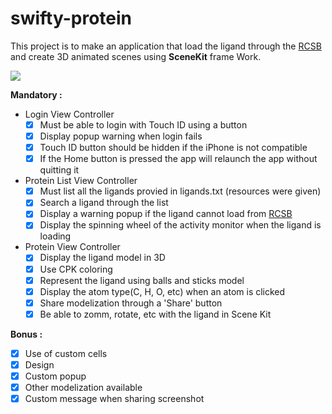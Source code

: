 # swifty-protein
 This project is to make an application that load the ligand through the [RCSB](https://www.rcsb.org/)
 and create 3D animated scenes using **SceneKit** frame Work.
 
![](swiftproteinex.gif)

**Mandatory :**
- Login View Controller
  - [X] Must be able to login with Touch ID using a button
  - [X] Display popup warning when login fails
  - [X] Touch ID button should be hidden if the iPhone is not compatible
  - [X] If the Home button is pressed the app will relaunch the app without quitting it
- Protein List View Controller
  - [X] Must list all the ligands provied in ligands.txt (resources were given)
  - [X] Search a ligand through the list
  - [X] Display a warning popup if the ligand cannot load from [RCSB](https://www.rcsb.org/)
  - [X] Display the spinning wheel of the activity monitor when the ligand is loading
- Protein View Controller
  - [X] Display the ligand model in 3D
  - [X] Use CPK coloring
  - [X] Represent the ligand using balls and sticks model
  - [X] Display the atom type(C, H, O, etc) when an atom is clicked
  - [X] Share modelization through a 'Share' button
  - [X] Be able to zomm, rotate, etc with the ligand in Scene Kit

**Bonus :**
- [X] Use of custom cells
- [X] Design
- [X] Custom popup
- [X] Other modelization available
- [X] Custom message when sharing screenshot
